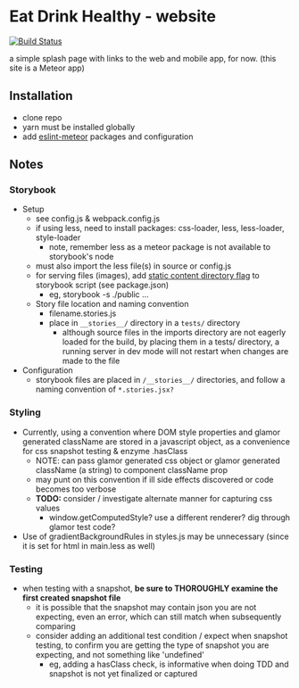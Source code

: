 # Eat Drink Healthy - website

[![Build Status](https://semaphoreci.com/api/v1/projects/6ea63609-351c-4fd0-8528-b1d50e5d6ddc/846633/shields_badge.svg)](https://semaphoreci.com/smarsh/edh_website)

a simple splash page with links to the web and mobile app, for now.  (this site is a Meteor app)

## Installation
* clone repo
* yarn must be installed globally
* add [eslint-meteor](https://github.com/eatdrinkhealthy/eslint-meteor) packages and configuration

## Notes
### Storybook
* Setup
    - see config.js & webpack.config.js
    - if using less, need to install packages: css-loader, less, less-loader, style-loader
        + note, remember less as a meteor package is not available to storybook's node
    - must also import the less file(s) in source or config.js
    - for serving files (images), add [static content directory flag](https://getstorybook.io/docs/react-storybook/configurations/serving-static-files) to storybook script (see package.json)
        + eg, storybook -s ./public  ...
    - Story file location and naming convention
        + filename.stories.js
        + place in `__stories__/` directory in a `tests/` directory
            - although source files in the imports directory are not eagerly loaded for the build, by placing them in a tests/ directory, a running server in dev mode will not restart when changes are made to the file
* Configuration
    - storybook files are placed in `/__stories__/` directories, and follow a naming convention of `*.stories.jsx?`
### Styling
* Currently, using a convention where DOM style properties and glamor generated className are stored in a javascript object, as a convenience for css snapshot testing & enzyme .hasClass
    - NOTE: can pass glamor generated css object or glamor generated className (a string) to component className prop
    - may punt on this convention if ill side effects discovered or code becomes too verbose
    - __TODO:__ consider / investigate alternate manner for capturing css values
        + window.getComputedStyle?  use a different renderer? dig through glamor test code?
* Use of gradientBackgroundRules in styles.js may be unnecessary (since it is set for html in main.less as well)

### Testing
* when testing with a snapshot, __be sure to THOROUGHLY examine the first created snapshot file__
    - it is possible that the snapshot may contain json you are not expecting, even an error, which can still match when subsequently comparing
    - consider adding an additional test condition / expect when snapshot testing, to confirm you are getting the type of snapshot you are expecting, and not something like 'undefined'
        + eg, adding a hasClass check, is informative when doing TDD and snapshot is not yet finalized or captured
   